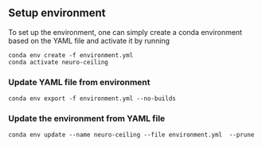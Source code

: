 ## Setup environment

To set up the environment, one can simply create a conda environment
based on the YAML file and activate it by running

``` shell
conda env create -f environment.yml
conda activate neuro-ceiling
```

### Update YAML file from environment
```
conda env export -f environment.yml --no-builds
```

### Update the environment from YAML file

```
conda env update --name neuro-ceiling --file environment.yml  --prune
```
